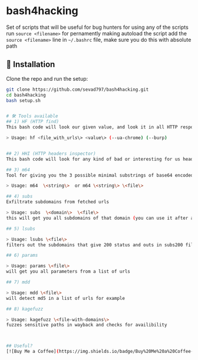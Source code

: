 # bash4hacking
Set of scripts that will be useful for bug hunters
for using any of the scripts run ```source <filename>```
for pernamently making autoload the script add the ```source <filename>``` line
in ```~/.bashrc``` file, make sure you do this with absolute path

## 🔧 Installation

Clone the repo and run the setup:

```bash
git clone https://github.com/sevad797/bash4hacking.git
cd bash4hacking
bash setup.sh


# 🛠️ Tools available
## 1) HF (HTTP find)
This bash code will look our given value, and look it in all HTTP responses that we got from urls, in other words if our given values are reflected in list of urls.

> Usage: hf <file_with_urls\> <value\> (--ua-chrome) (--burp)


## 2) HHI (HTTP headers inspector)
This bash code will look for any kind of bad or interesting for us headers like `X-Frame-Options: allow`  or  `Access-Control-Allow-Origin: *`. (Coming soon)

## 3) m64
Tool for giving you the 3 possible minimal substrings of base64 encoded text 

> Usage: m64  \<string\>  or m64 \<string\> \<file\>

## 4) subs
Exfiltrate subdomains from fetched urls

> Usage: subs  \<domain\>  \<file\>
this will get you all subdomains of that domain (you can use it after amass scan for exmaple haha)

## 5) lsubs

> Usage: lsubs \<file\>
filters out the subdomains that give 200 status and outs in subs200 file

## 6) params

> Usage: params \<file\>
will get you all parameters from a list of urls 

## 7) mdd

> Usage: mdd \<file\>
will detect md5 in a list of urls for example

## 8) kagefuzz

> Usage: kagefuzz \<file-with-domains\>
fuzzes sensitive paths in wayback and checks for availibility



## Useful?
[![Buy Me a Coffee](https://img.shields.io/badge/Buy%20Me%20a%20Coffee-donate-orange?style=flat&logo=buy-me-a-coffee)](https://buymeacoffee.com/zatikyansed)
